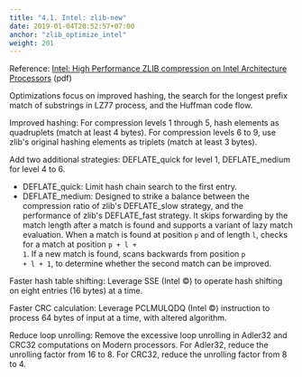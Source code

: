 ```yaml
---
title: "4.1. Intel: zlib-new"
date: 2019-01-04T20:52:57+07:00
anchor: "zlib_optimize_intel"
weight: 201
---
```


Reference: [Intel: High Performance ZLIB compression on Intel Architecture Processors](https://www.intel.com/content/dam/www/public/us/en/documents/white-papers/zlib-compression-whitepaper-copy.pdf) (pdf)

Optimizations focus on improved hashing, the search for the longest prefix match of substrings in LZ77 process, and the Huffman code flow.

<bold>Improved hashing</bold>: For compression levels 1 through 5, hash elements as quadruplets (match at least 4 bytes). For compression levels 6 to 9, use zlib's original hashing elements as triplets (match at least 3 bytes).

<bold>Add two additional strategies</bold>: DEFLATE_quick for level 1, DEFLATE_medium for level 4 to 6.

* DEFLATE_quick: Limit hash chain search to the first entry.
* DEFLATE_medium: Designed to strike a balance between the compression ratio of zlib's <bold>DEFLATE_slow</bold> strategy, and the performance of zlib's <bold>DEFLATE_fast</bold> strategy. It skips forwarding by the match length after a match is found and supports a variant of lazy match evaluation. When a match is found at position <code>p</code> and of length <code>l</code>, checks for a match at position <code>p + l + 1</code>. If a new match is found, scans backwards from position <code>p + l + 1</code>, to determine whether the second match can be improved.

<bold>Faster hash table shifting</bold>: Leverage SSE (Intel ©) to operate hash shifting on eight entries (16 bytes) at a time.

<bold>Faster CRC calculation</bold>: Leverage PCLMULQDQ (Intel ©) instruction to process 64 bytes of input at a time, with altered algorithm.

<bold>Reduce loop unrolling</bold>: Remove the excessive loop unrolling in Adler32 and CRC32 computations on Modern processors. For Adler32, reduce the unrolling factor from 16 to 8. For CRC32, reduce the unrolling factor from 8 to 4.
